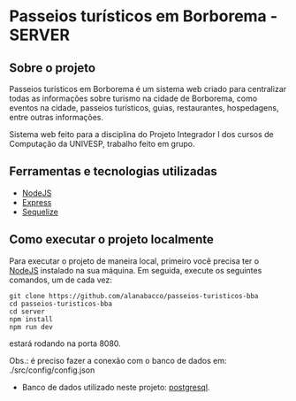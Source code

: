 # Passeios turísticos em Borborema - SERVER

## Sobre o projeto

Passeios turísticos em Borborema é um sistema web criado para centralizar todas as informações sobre turismo na cidade de Borborema, como eventos na cidade, passeios turísticos, guias, restaurantes, hospedagens, entre outras informações.

Sistema web feito para a disciplina do Projeto Integrador I dos cursos de Computação da UNIVESP, trabalho feito em grupo.

## Ferramentas e tecnologias utilizadas

- [NodeJS](https://nodejs.org/)
- [Express](https://expressjs.com/)
- [Sequelize](https://sequelize.org/)

## Como executar o projeto localmente

Para executar o projeto de maneira local, primeiro você precisa ter o [NodeJS](https://nodejs.org/) instalado na sua máquina. Em seguida, execute os seguintes comandos, um de cada vez:

```
git clone https://github.com/alanabacco/passeios-turisticos-bba
cd passeios-turisticos-bba
cd server
npm install
npm run dev
```

estará rodando na porta 8080.

Obs.: é preciso fazer a conexão com o banco de dados em: ./src/config/config.json

- Banco de dados utilizado neste projeto: [postgresql](https://www.postgresql.org/).

<!--
## Modelos de comandos úteis no projeto

- npx sequelize-cli model:generate --name guia_turistico --attributes nome:string,telefone:integer,tipos_turismo:string

- npx sequelize-cli db:migrate

- npx sequelize-cli seed:generate --name demo-guia

- npx sequelize-cli db:seed:all

- npx eslint ./src --fix

-->
